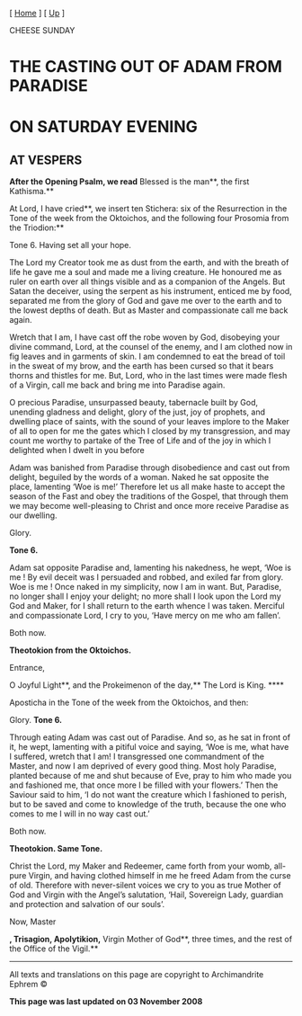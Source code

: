 \[ [Home](index.md) \] \[ [Up](cheese.md) \]

CHEESE SUNDAY

THE CASTING OUT OF ADAM FROM PARADISE
=====================================

ON SATURDAY EVENING
===================

AT VESPERS
----------

**After the Opening Psalm, we read** Blessed is the man**, the first Kathisma.**

At Lord, I have cried**, we insert ten Stichera: six of the Resurrection in the Tone of the week from the Oktoichos, and the following four Prosomia from the Triodion:**

Tone 6. Having set all your hope.

The Lord my Creator took me as dust from the earth, and with the breath of life he gave me a soul and made me a living creature. He honoured me as ruler on earth over all things visible and as a companion of the Angels. But Satan the deceiver, using the serpent as his instrument, enticed me by food, separated me from the glory of God and gave me over to the earth and to the lowest depths of death. But as Master and compassionate call me back again.

Wretch that I am, I have cast off the robe woven by God, disobeying your divine command, Lord, at the counsel of the enemy, and I am clothed now in fig leaves and in garments of skin. I am condemned to eat the bread of toil in the sweat of my brow, and the earth has been cursed so that it bears thorns and thistles for me. But, Lord, who in the last times were made flesh of a Virgin, call me back and bring me into Paradise again.

O precious Paradise, unsurpassed beauty, tabernacle built by God, unending gladness and delight, glory of the just, joy of prophets, and dwelling place of saints, with the sound of your leaves implore to the Maker of all to open for me the gates which I closed by my transgression, and may count me worthy to partake of the Tree of Life and of the joy in which I delighted when I dwelt in you before

Adam was banished from Paradise through disobedience and cast out from delight, beguiled by the words of a woman. Naked he sat opposite the place, lamenting ‘Woe is me!’ Therefore let us all make haste to accept the season of the Fast and obey the traditions of the Gospel, that through them we may become well-pleasing to Christ and once more receive Paradise as our dwelling.

Glory.

**Tone 6.**

Adam sat opposite Paradise and, lamenting his nakedness, he wept, ‘Woe is me ! By evil deceit was I persuaded and robbed, and exiled far from glory. Woe is me ! Once naked in my simplicity, now I am in want. But, Paradise, no longer shall I enjoy your delight; no more shall I look upon the Lord my God and Maker, for I shall return to the earth whence I was taken. Merciful and compassionate Lord, I cry to you, ‘Have mercy on me who am fallen’.

Both now.

**Theotokion from the Oktoichos.**

Entrance,

O Joyful Light**, and the Prokeimenon of the day,** The Lord is King. ****

Aposticha in the Tone of the week from the Oktoichos, and then:

Glory. **Tone 6.**

Through eating Adam was cast out of Paradise. And so, as he sat in front of it, he wept, lamenting with a pitiful voice and saying, ‘Woe is me, what have I suffered, wretch that I am! I transgressed one commandment of the Master, and now I am deprived of every good thing. Most holy Paradise, planted because of me and shut because of Eve, pray to him who made you and fashioned me, that once more I be filled with your flowers.’ Then the Saviour said to him, ‘I do not want the creature which I fashioned to perish, but to be saved and come to knowledge of the truth, because the one who comes to me I will in no way cast out.’

Both now.

**Theotokion. Same Tone.**

Christ the Lord, my Maker and Redeemer, came forth from your womb, all-pure Virgin, and having clothed himself in me he freed Adam from the curse of old. Therefore with never-silent voices we cry to you as true Mother of God and Virgin with the Angel’s salutation, ‘Hail, Sovereign Lady, guardian and protection and salvation of our souls’.

Now, Master

**, Trisagion, Apolytikion,** Virgin Mother of God**, three times, and the rest of the Office of the Vigil.**

------------------------------------------------------------------------

All texts and translations on this page are copyright to
Archimandrite Ephrem ©

**This page was last updated on 03 November 2008**
